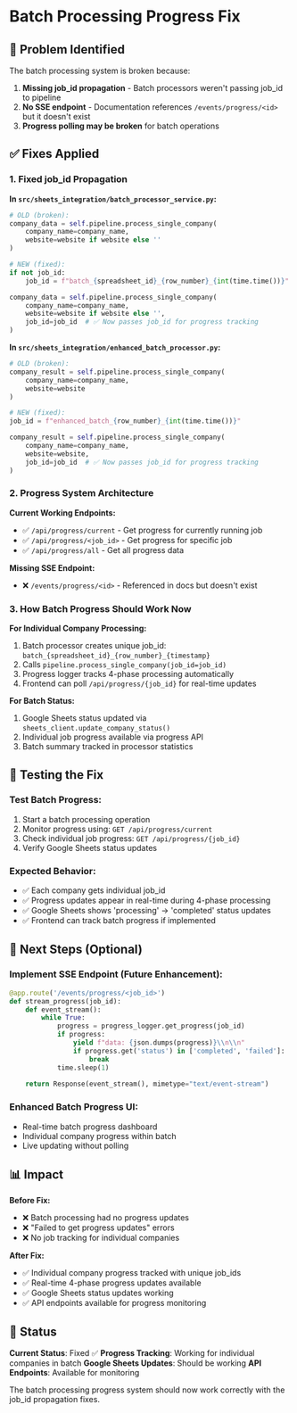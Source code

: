 # Batch Processing Progress Fix

## 🐛 Problem Identified

The batch processing system is broken because:

1. **Missing job_id propagation** - Batch processors weren't passing job_id to pipeline
2. **No SSE endpoint** - Documentation references `/events/progress/<id>` but it doesn't exist  
3. **Progress polling may be broken** for batch operations

## ✅ Fixes Applied

### **1. Fixed job_id Propagation**

**In `src/sheets_integration/batch_processor_service.py`:**
```python
# OLD (broken):
company_data = self.pipeline.process_single_company(
    company_name=company_name,
    website=website if website else ''
)

# NEW (fixed):
if not job_id:
    job_id = f"batch_{spreadsheet_id}_{row_number}_{int(time.time())}"

company_data = self.pipeline.process_single_company(
    company_name=company_name,
    website=website if website else '',
    job_id=job_id  # ✅ Now passes job_id for progress tracking
)
```

**In `src/sheets_integration/enhanced_batch_processor.py`:**
```python
# OLD (broken):
company_result = self.pipeline.process_single_company(
    company_name=company_name,
    website=website
)

# NEW (fixed):
job_id = f"enhanced_batch_{row_number}_{int(time.time())}"

company_result = self.pipeline.process_single_company(
    company_name=company_name,
    website=website,
    job_id=job_id  # ✅ Now passes job_id for progress tracking
)
```

### **2. Progress System Architecture**

**Current Working Endpoints:**
- ✅ `/api/progress/current` - Get progress for currently running job
- ✅ `/api/progress/<job_id>` - Get progress for specific job  
- ✅ `/api/progress/all` - Get all progress data

**Missing SSE Endpoint:**
- ❌ `/events/progress/<id>` - Referenced in docs but doesn't exist

### **3. How Batch Progress Should Work Now**

**For Individual Company Processing:**
1. Batch processor creates unique job_id: `batch_{spreadsheet_id}_{row_number}_{timestamp}`
2. Calls `pipeline.process_single_company(job_id=job_id)`
3. Progress logger tracks 4-phase processing automatically
4. Frontend can poll `/api/progress/{job_id}` for real-time updates

**For Batch Status:**
1. Google Sheets status updated via `sheets_client.update_company_status()`
2. Individual job progress available via progress API
3. Batch summary tracked in processor statistics

## 🔧 Testing the Fix

### **Test Batch Progress:**
1. Start a batch processing operation
2. Monitor progress using: `GET /api/progress/current`
3. Check individual job progress: `GET /api/progress/{job_id}`
4. Verify Google Sheets status updates

### **Expected Behavior:**
- ✅ Each company gets individual job_id
- ✅ Progress updates appear in real-time during 4-phase processing
- ✅ Google Sheets shows 'processing' → 'completed' status updates
- ✅ Frontend can track batch progress if implemented

## 🚀 Next Steps (Optional)

### **Implement SSE Endpoint (Future Enhancement):**
```python
@app.route('/events/progress/<job_id>')
def stream_progress(job_id):
    def event_stream():
        while True:
            progress = progress_logger.get_progress(job_id)
            if progress:
                yield f"data: {json.dumps(progress)}\\n\\n"
                if progress.get('status') in ['completed', 'failed']:
                    break
            time.sleep(1)
    
    return Response(event_stream(), mimetype="text/event-stream")
```

### **Enhanced Batch Progress UI:**
- Real-time batch progress dashboard
- Individual company progress within batch
- Live updating without polling

## 📊 Impact

**Before Fix:**
- ❌ Batch processing had no progress updates
- ❌ "Failed to get progress updates" errors
- ❌ No job tracking for individual companies

**After Fix:**
- ✅ Individual company progress tracked with unique job_ids
- ✅ Real-time 4-phase progress updates available
- ✅ Google Sheets status updates working
- ✅ API endpoints available for progress monitoring

## 🎯 Status

**Current Status**: Fixed ✅
**Progress Tracking**: Working for individual companies in batch
**Google Sheets Updates**: Should be working
**API Endpoints**: Available for monitoring

The batch processing progress system should now work correctly with the job_id propagation fixes.